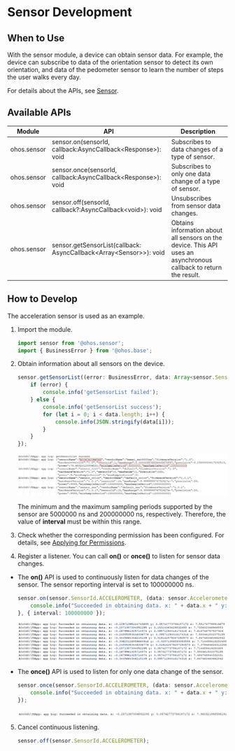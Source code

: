 # Sensor Development


## When to Use

With the sensor module, a device can obtain sensor data. For example, the device can subscribe to data of the orientation sensor to detect its own orientation, and data of the pedometer sensor to learn the number of steps the user walks every day.

For details about the APIs, see [Sensor](../reference/apis/js-apis-sensor.md).


## Available APIs

| Module| API| Description|
| -------- | -------- | -------- |
| ohos.sensor | sensor.on(sensorId, callback:AsyncCallback&lt;Response&gt;): void | Subscribes to data changes of a type of sensor.|
| ohos.sensor | sensor.once(sensorId, callback:AsyncCallback&lt;Response&gt;): void | Subscribes to only one data change of a type of sensor.|
| ohos.sensor | sensor.off(sensorId, callback?:AsyncCallback&lt;void&gt;): void | Unsubscribes from sensor data changes.|
| ohos.sensor | sensor.getSensorList(callback: AsyncCallback\<Array\<Sensor>>): void| Obtains information about all sensors on the device. This API uses an asynchronous callback to return the result.|


## How to Develop

The acceleration sensor is used as an example.

1. Import the module.

   ```ts
   import sensor from '@ohos.sensor';
   import { BusinessError } from '@ohos.base';
   ```

2. Obtain information about all sensors on the device.

    ```ts    
    sensor.getSensorList((error: BusinessError, data: Array<sensor.Sensor>) => {
        if (error) {
            console.info('getSensorList failed');
        } else {
            console.info('getSensorList success');
            for (let i = 0; i < data.length; i++) {
                console.info(JSON.stringify(data[i]));
            }
        }
    });
    ```

    ![](figures/001.png)

    The minimum and the maximum sampling periods supported by the sensor are 5000000 ns and 200000000 ns, respectively. Therefore, the value of **interval** must be within this range.

3. Check whether the corresponding permission has been configured. For details, see [Applying for Permissions](../security/accesstoken-guidelines.md).

4. Register a listener. You can call **on()** or **once()** to listen for sensor data changes.

- The **on()** API is used to continuously listen for data changes of the sensor. The sensor reporting interval is set to 100000000 ns.

    ```ts    
    sensor.on(sensor.SensorId.ACCELEROMETER, (data: sensor.AccelerometerResponse) => {
        console.info("Succeeded in obtaining data. x: " + data.x + " y: " + data.y + " z: " + data.z);
    }, { interval: 100000000 });
    ```

    ![](figures/002.png)

- The **once()** API is used to listen for only one data change of the sensor.

    ```ts  
    sensor.once(sensor.SensorId.ACCELEROMETER, (data: sensor.AccelerometerResponse) => {
        console.info("Succeeded in obtaining data. x: " + data.x + " y: " + data.y + " z: " + data.z);
    });
    ```

    ![](figures/003.png)

5. Cancel continuous listening.

    ```ts
    sensor.off(sensor.SensorId.ACCELEROMETER);
    ```
